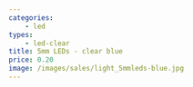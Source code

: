 ```yaml
---
categories:
    - led
types:
    - led-clear
title: 5mm LEDs - clear blue
price: 0.20
image: /images/sales/light_5mmleds-blue.jpg
---
```

